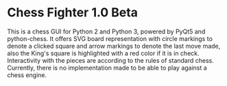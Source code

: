 # Chess Fighter 1.0 Beta
This is a chess GUI for Python 2 and Python 3, powered by PyQt5 and python-chess. It offers SVG board representation with circle markings to denote a clicked square and arrow markings to denote the last move made, also the King's square is highlighted with a red color if it is in check. Interactivity with the pieces are according to the rules of standard chess. Currently, there is no implementation made to be able to play against a chess engine.
